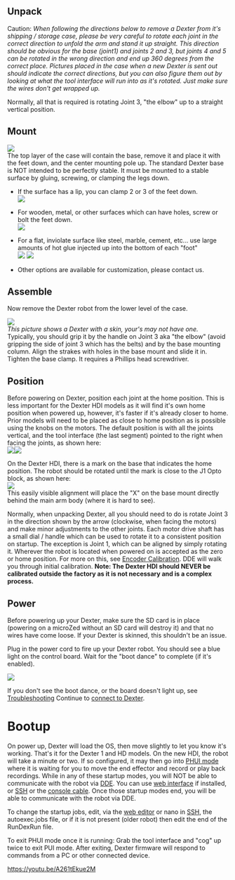 ## Unpack
Caution: _When following the directions below to remove a Dexter from it's shipping / storage case, please be very careful to rotate each joint in the correct direction to unfold the arm and stand it up straight. This direction should be obvious for the base (joint1) and joints 2 and 3, but joints 4 and 5 can be rotated in the wrong direction and end up 360 degrees from the correct place. Pictures placed in the case when a new Dexter is sent out should indicate the correct directions, but you can also figure them out by looking at what the tool interface will run into as it's rotated. Just make sure the wires don't get wrapped up._

Normally, all that is required is rotating Joint 3, "the elbow" up to a straight vertical position.

## Mount
![](https://user-images.githubusercontent.com/419392/83582361-281b2880-a4f6-11ea-931d-595f7a4cbbac.png)<br>
The top layer of the case will contain the base, remove it and place it with the feet down, and the center mounting pole up. The standard Dexter base is NOT intended to be perfectly stable. It must be mounted to a stable surface by gluing, screwing, or clamping the legs down. 
- If the surface has a lip, you can clamp 2 or 3 of the feet down.<br><img src="https://user-images.githubusercontent.com/419392/58844223-183edf00-862b-11e9-8197-37fc97029a21.png">
- For wooden, metal, or other surfaces which can have holes, screw or bolt the feet down.<br><img src="https://user-images.githubusercontent.com/419392/58844593-c5febd80-862c-11e9-9076-bd438fcaf95d.png">
- For a flat, inviolate surface like steel, marble, cement, etc... use large amounts of hot glue injected up into the bottom of each "foot"<br><img src="https://user-images.githubusercontent.com/419392/58844667-183fde80-862d-11e9-8bcc-aeaed5865306.png"> <img src="https://user-images.githubusercontent.com/419392/58922776-4dae0000-86f1-11e9-9b93-85de3b98551f.png">

- Other options are available for customization, please contact us.

## Assemble
Now remove the Dexter robot from the lower level of the case. <br>

![](https://user-images.githubusercontent.com/419392/83826232-3e5cec00-a690-11ea-93a9-5d721a59ebe1.jpg)<br>
_This picture shows a Dexter with a skin, your's may not have one._<br>
Typically, you should grip it by the handle on Joint 3 aka "the elbow" (avoid gripping the side of joint 3 which has the belts) and by the base mounting column. Align the strakes with holes in the base mount and slide it in. Tighten the base clamp. It requires a Phillips head screwdriver. 

## Position
Before powering on Dexter, position each joint at the home position. This is less important for the Dexter HDI models as it will find it's own home position when powered up, however, it's faster if it's already closer to home. Prior models will need to be placed as close to home position as is possible using the knobs on the motors. The default position is with all the joints vertical, and the tool interface (the last segment) pointed to the right when facing the joints, as shown here:<br> <img src="https://raw.githubusercontent.com/cfry/dde/master/doc/coor_images/Positive_Joint_Directions_J234.PNG">![](https://github.com/cfry/dde/blob/master/doc/coor_images/Positive_Joint_Directions_J15.PNG?raw=true)

On the Dexter HDI, there is a mark on the base that indicates the home position. The robot should be rotated until the mark is close to the J1 Opto block, as shown here:<BR>
![](https://user-images.githubusercontent.com/419392/83826349-8845d200-a690-11ea-8bba-e899748f2fb3.jpg)
<BR>This easily visible alignment will place the "X" on the base mount directly behind the main arm body (where it is hard to see).

Normally, when unpacking Dexter, all you should need to do is rotate Joint 3 in the direction shown by the arrow (clockwise, when facing the motors) and make minor adjustments to the other joints. Each motor drive shaft has a small dial / handle which can be used to rotate it to a consistent position on startup. The exception is Joint 1, which can be aligned by simply rotating it. Wherever the robot is located when powered on is accepted as the zero or home position. For more on this, see [Encoder Calibration](Encoder-Calibration). DDE will walk you through initial calibration. **Note: The Dexter HDI should NEVER be calibrated outside the factory as it is not necessary and is a complex process.**

## Power
Before powering up your Dexter, make sure the SD card is in place (powering on a microZed without an SD card will destroy it) and that no wires have come loose. If your Dexter is skinned, this shouldn't be an issue. 

Plug in the power cord to fire up your Dexter robot. You should see a blue light on the control board. Wait for the "boot dance" to complete (if it's enabled). 

![](https://user-images.githubusercontent.com/419392/83826550-0609dd80-a691-11ea-8210-35bf60e937d9.jpg)

If you don't see the boot dance, or the board doesn't light up, see [Troubleshooting](Troubleshooting)
Continue to [connect to Dexter](Dexter-Networking).

# Bootup

On power up, Dexter will load the OS, then move slightly to let you know it's working. That's it for the Dexter 1 and HD models. On the new HDI, the robot will take a minute or two. If so configured, it may then go into [PHUI mode](PhysicalUserInterface) where it is waiting for you to move the end effector and record or play back recordings. While in any of these startup modes, you will NOT be able to communicate with the robot via [DDE](DDE). You can use [web interface](nodejs-webserver) if installed, or [SSH](Dexter-Networking#shell-access-via-ssh) or the [console cable](Dexter-USB-Connection). Once those startup modes end, you will be able to communicate with the robot via DDE. 

To change the startup jobs, edit, via the [web editor](nodejs-webserver#web-editor) or nano in [SSH](Dexter-Networking#shell-access-via-ssh), the autoexec.jobs file, or if it is not present (older robot) then edit the end of the RunDexRun file. 

To exit PHUI mode once it is running: Grab the tool interface and "cog" up twice to exit PUI mode. After exiting, Dexter firmware will respond to commands from a PC or other connected device.

https://youtu.be/A261tEkue2M